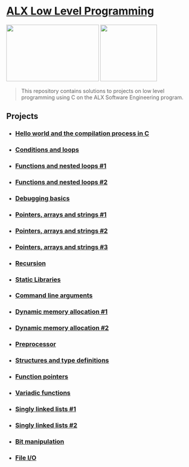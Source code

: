 # [ALX Low Level Programming](https://github.com/leulyk/alx-low_level_programming)

<p float="left">
<img src="https://lh3.googleusercontent.com/oVJxT1yn7vwaEM8t9A5MGL6emG0j-_uqHa5H8ikWLvl6Ka-nVmUJZblqWDqPiY-S6itPLnZNgcc8rviK8AVT65l_a3zHiyctwy8=s0" width="245" height="150"/>
<img src="https://blog.holbertonschool.com/wp-content/uploads/2019/04/instagram_feed180.jpg" width = "150" height="150"/>
</p>

> This repository contains solutions to projects on low level programming using C on the ALX Software Engineering program.

## Projects

- ### [Hello world and the compilation process in C](https://github.com/leulyk/alx-low_level_programming/tree/main/0x00-hello_world)

- ### [Conditions and loops](https://github.com/leulyk/alx-low_level_programming/tree/main/0x01-variables_if_else_while)

- ### [Functions and nested loops #1](https://github.com/leulyk/alx-low_level_programming/tree/main/0x02-functions_nested_loops)

- ### [Functions and nested loops #2](https://github.com/leulyk/alx-low_level_programming/tree/main/0x04-more_functions_nested_loops)

- ### [Debugging basics](https://github.com/leulyk/alx-low_level_programming/tree/main/0x03-debugging)

- ### [Pointers, arrays and strings #1](https://github.com/leulyk/alx-low_level_programming/tree/main/0x05-pointers_arrays_strings)

- ### [Pointers, arrays and strings #2](https://github.com/leulyk/alx-low_level_programming/tree/main/0x06-pointers_arrays_strings)

- ### [Pointers, arrays and strings #3](https://github.com/leulyk/alx-low_level_programming/tree/main/0x07-pointers_arrays_strings)

- ### [Recursion](https://github.com/leulyk/alx-low_level_programming/tree/main/0x08-recursion)

- ### [Static Libraries](https://github.com/leulyk/alx-low_level_programming/tree/main/0x09-static_libraries)

- ### [Command line arguments](https://github.com/leulyk/alx-low_level_programming/tree/main/0x0A-argc_argv)

- ### [Dynamic memory allocation #1](https://github.com/leulyk/alx-low_level_programming/tree/main/0x0B-malloc_free)

- ### [Dynamic memory allocation #2](https://github.com/leulyk/alx-low_level_programming/tree/main/0x0C-more_malloc_free)

- ### [Preprocessor](https://github.com/leulyk/alx-low_level_programming/tree/main/0x0D-preprocessor)

- ### [Structures and type definitions](https://github.com/leulyk/alx-low_level_programming/tree/main/0x0E-structures_typedef)

- ### [Function pointers](https://github.com/leulyk/alx-low_level_programming/tree/main/0x0F-function_pointers)

- ### [Variadic functions](https://github.com/leulyk/alx-low_level_programming/tree/main/0x10-variadic_functions)

- ### [Singly linked lists #1](https://github.com/leulyk/alx-low_level_programming/tree/main/0x12-singly_linked_lists)

- ### [Singly linked lists #2](https://github.com/leulyk/alx-low_level_programming/tree/main/0x13-more_singly_linked_lists)

- ### [Bit manipulation](https://github.com/leulyk/alx-low_level_programming/tree/main/0x14-bit_manipulation)

- ### [File I/O](https://github.com/leulyk/alx-low_level_programming/tree/main/0x15-file_io)
